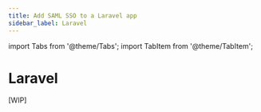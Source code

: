 ```yaml
---
title: Add SAML SSO to a Laravel app
sidebar_label: Laravel
---
```


import Tabs from '@theme/Tabs';
import TabItem from '@theme/TabItem';

# Laravel

[WIP]
